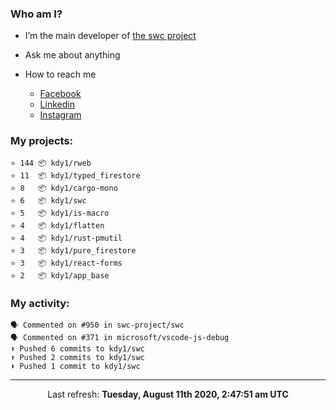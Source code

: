 ### Who am I?

- I’m the main developer of [the swc project](https://github.com/swc-project/swc)

- Ask me about anything

- How to reach me
  - [Facebook](https://www.facebook.com/profile.php?id=100024888122318)
  - [Linkedin](https://www.linkedin.com/in/kdy1/)
  - [Instagram](https://www.instagram.com/kdy1123/)

### My projects:

```
⭐️ 144 📦 kdy1/rweb
⭐️ 11  📦 kdy1/typed_firestore
⭐️ 8   📦 kdy1/cargo-mono
⭐️ 6   📦 kdy1/swc
⭐️ 5   📦 kdy1/is-macro
⭐️ 4   📦 kdy1/flatten
⭐️ 4   📦 kdy1/rust-pmutil
⭐️ 3   📦 kdy1/pure_firestore
⭐️ 3   📦 kdy1/react-forms
⭐️ 2   📦 kdy1/app_base
```

### My activity:

```
🗣 Commented on #950 in swc-project/swc
🗣 Commented on #371 in microsoft/vscode-js-debug
⬆️ Pushed 6 commits to kdy1/swc
⬆️ Pushed 2 commits to kdy1/swc
⬆️ Pushed 1 commit to kdy1/swc
```

------------
<p align="center">Last refresh: <b>Tuesday, August 11th 2020, 2:47:51 am UTC</b></p>